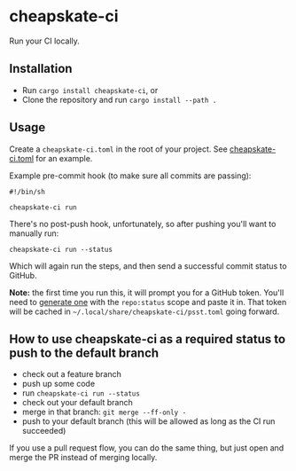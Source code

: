 # cheapskate-ci

Run your CI locally.

## Installation

* Run `cargo install cheapskate-ci`, or
* Clone the repository and run `cargo install --path .`

## Usage

Create a `cheapskate-ci.toml` in the root of your project.
See [cheapskate-ci.toml](cheapskate-ci.toml) for an example.

Example pre-commit hook (to make sure all commits are passing):

```shell
#!/bin/sh

cheapskate-ci run
```

There's no post-push hook, unfortunately, so after pushing you'll want to manually run:

```shell
cheapskate-ci run --status
```

Which will again run the steps, and then send a successful commit status to GitHub.

**Note:** the first time you run this, it will prompt you for a GitHub token.
You'll need to [generate one][token] with the `repo:status` scope and paste it in.
That token will be cached in `~/.local/share/cheapskate-ci/psst.toml` going forward.

[token]: https://github.com/settings/tokens/new

## How to use cheapskate-ci as a required status to push to the default branch

* check out a feature branch
* push up some code
* run `cheapskate-ci run --status`
* check out your default branch
* merge in that branch: `git merge --ff-only -`
* push to your default branch (this will be allowed as long as the CI run succeeded)

If you use a pull request flow, you can do the same thing, but just open and merge the PR instead of merging locally.
